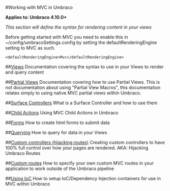 #Working with MVC in Umbraco

**Applies to: Umbraco 4.10.0+**

_This section will define the syntax for rendering content in your views_ 

Before getting started with MVC you need to enable this in ~/config/umbracoSettings.config by setting the defaultRenderingEngine setting to MVC as such.

	<defaultRenderingEngine>Mvc</defaultRenderingEngine>

##[Views](views.md)
Documentation covering the syntax to use in your Views to render and query content

##[Partial Views](partial-views.md)
Documentation covering how to use Partial Views. This is not documentation about using "Partial View Macros", this documentation relates simply to using native MVC partial views within Umbraco.

##[Surface Controllers](surface-controllers.md)
What is a Surface Controller and how to use them

##[Child Actions](child-actions.md)
Using MVC Child Actions in Umbraco

##[Forms](forms.md)
How to create html forms to submit data

##[Querying](querying.md)
How to query for data in your Views

##[Custom controllers (hijacking routes)](custom-controllers.md)
Creating custom controllers to have 100% full control over how your pages are rendered. AKA: Hijacking Umbraco Routes

##[Custom routes](custom-routes.md)
How to specify your own custom MVC routes in your application to work outside of the Umbraco pipeline

##[Using IoC](using-ioc.md)
How to setup IoC/Dependency Injection containers for use in MVC within Umbraco
